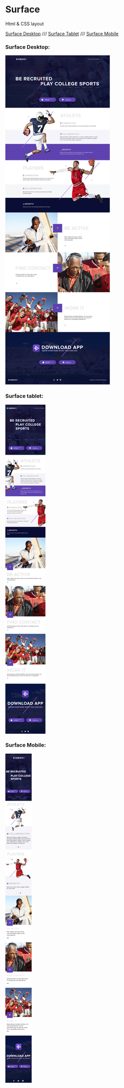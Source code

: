 # Surface
Html &amp; CSS layout

[Surface Desktop](#Surface-Desktop) /// [Surface Tablet](#Surface-tablet) /// [Surface Mobile](#Surface-Mobile)


### Surface Desktop:
![image Surface Desktop](/surface_desktop.jpg?raw=true "Surface Title")


### Surface tablet:
![image Surface Tablet](/surface_768.jpg?raw=true "Surface Title")


### Surface Mobile:
![image Surface Mobile](/surface_320.jpg?raw=true "Surface Title")
